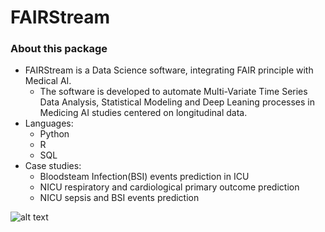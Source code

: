 # FAIRStream

### About this package
* FAIRStream is a Data Science software, integrating FAIR principle with Medical AI. 
  * The software is developed to automate Multi-Variate Time Series Data Analysis, Statistical Modeling and Deep Leaning processes in Medicing AI studies centered on longitudinal data. 
* Languages: 
  * Python
  * R
  * SQL
* Case studies: 
  * Bloodsteam Infection(BSI) events prediction in ICU
  * NICU respiratory and cardiological primary outcome prediction 
  * NICU sepsis and BSI events prediction

![alt text](https://github.com/UVA-CAMA/FAIRStream/blob/main/resources/poster.png)
